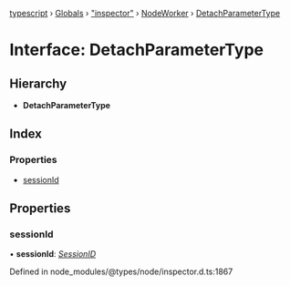 [typescript](../README.md) › [Globals](../globals.md) › ["inspector"](../modules/_inspector_.md) › [NodeWorker](../modules/_inspector_.nodeworker.md) › [DetachParameterType](_inspector_.nodeworker.detachparametertype.md)

# Interface: DetachParameterType

## Hierarchy

* **DetachParameterType**

## Index

### Properties

* [sessionId](_inspector_.nodeworker.detachparametertype.md#sessionid)

## Properties

###  sessionId

• **sessionId**: *[SessionID](../modules/_inspector_.nodeworker.md#sessionid)*

Defined in node_modules/@types/node/inspector.d.ts:1867
